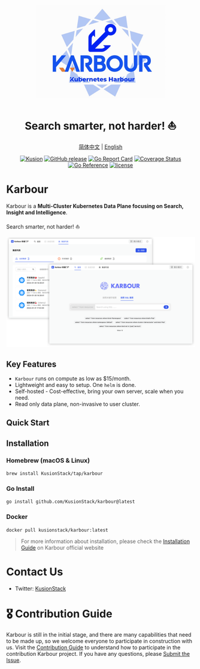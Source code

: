 <div align="center">
<p></p><p></p>
<p>
    <img height="250px" src="assets/img/logo.jpg">
</p>
<h1>Search smarter, not harder! ⛵️</h1>

[简体中文](https://github.com/KusionStack/karbour/blob/main/README-zh.md) | [English](https://github.com/KusionStack/karbour/blob/main/README.md)

[![Kusion](https://github.com/KusionStack/kusion/actions/workflows/release.yaml/badge.svg)](https://github.com/KusionStack/kusion/actions/workflows/release.yaml)
[![GitHub release](https://img.shields.io/github/release/KusionStack/kusion.svg)](https://github.com/KusionStack/kusion/releases)
[![Go Report Card](https://goreportcard.com/badge/github.com/KusionStack/kusion)](https://goreportcard.com/report/github.com/KusionStack/kusion)
[![Coverage Status](https://coveralls.io/repos/github/KusionStack/kusion/badge.svg)](https://coveralls.io/github/KusionStack/kusion)
[![Go Reference](https://pkg.go.dev/badge/github.com/KusionStack/kusion.svg)](https://pkg.go.dev/github.com/KusionStack/kusion)
[![license](https://img.shields.io/github/license/KusionStack/kusion.svg)](https://github.com/KusionStack/kusion/blob/main/LICENSE)

<!-- TODO: Uncomment when the repository is publicly. -->

<!-- [![Karbour](https://github.com/KarbourStack/karbour/actions/workflows/release.yaml/badge.svg)](https://github.com/KarbourStack/karbour/actions/workflows/release.yaml) -->

<!-- [![GitHub release](https://img.shields.io/github/release/KusionStack/karbour.svg)](https://github.com/KusionStack/karbour/releases) -->

<!-- [![Go Report Card](https://goreportcard.com/badge/github.com/KusionStack/karbour)](https://goreportcard.com/report/github.com/KusionStack/karbour) -->

<!-- [![Coverage Status](https://coveralls.io/repos/github/KusionStack/karbour/badge.svg)](https://coveralls.io/github/KusionStack/karbour) -->

<!-- [![Go Reference](https://pkg.go.dev/badge/github.com/KusionStack/karbour.svg)](https://pkg.go.dev/github.com/KusionStack/karbour) -->

<!-- [![license](https://img.shields.io/github/license/KusionStack/karbour.svg)](https://github.com/KusionStack/karbour/blob/main/LICENSE) -->

</div>

# Karbour

Karbour is a **Multi-Cluster Kubernetes Data Plane focusing on Search, Insight and Intelligence**.

Search smarter, not harder! ⛵️

![](assets/img/karbour-home.png)

## Key Features

-   `Karbour` runs on compute as low as $15/month.
-   Lightweight and easy to setup. One `helm` is done.
-   Self-hosted - Cost-effective, bring your own server, scale when you need.
-   Read only data plane, non-invasive to user cluster.

<!-- - HTTPS/TLS out-of-the-box with auto generated [Let's Encrypt](https://letsencrypt.org/) certificates. -->

## Quick Start

## Installation

### Homebrew (macOS & Linux)

```shell
brew install KusionStack/tap/karbour
```

### Go Install

```shell
go install github.com/KusionStack/karbour@latest
```

### Docker

```
docker pull kusionstack/karbour:latest
```

> For more information about installation, please check the [Installation Guide](https://karbour.com/docs/user_docs/getting-started/install) on Karbour official website

# Contact Us

-   Twitter: [KusionStack](https://twitter.com/KusionStack)

<!-- - Slack: [Kusionstack](https://join.slack.com/t/karbour/shared_invite/zt-19lqcc3a9-_kTNwagaT5qwBE~my5Lnxg) -->

<!-- - DingTalk (Chinese): 42753001 -->

<!-- - Wechat Group (Chinese) -->

  <!-- <img src="docs/wx_spark.jpg" width="200" height="200"/> -->

# 🎖︎ Contribution Guide

Karbour is still in the initial stage, and there are many capabilities that need to be made up, so we welcome everyone to participate in construction with us. Visit the [Contribution Guide](CONTRIBUTING.md) to understand how to participate in the contribution Karbour project. If you have any questions, please [Submit the Issue](https://github.com/KusionStack/karbour/issues).

<!-- # Contributors -->

<!-- <a href="https://github.com/KusionStack/karbour/graphs/contributors"> -->
<!--   <img src="https://contrib.rocks/image?repo=KusionStack/karbour" /> -->
<!-- </a> -->
